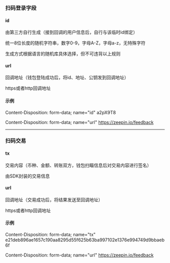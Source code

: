 ### 扫码登录字段

#### id

由第三方自行生成（接到回调的用户信息后，自行与该临时id绑定）

统一8位长度的随机字符串，数字0-9，字母A-Z，字母a-z，无特殊字符

生成方式根据语言的随机库具体选择，但不可违背以上规则

#### url

回调地址（钱包登陆成功后，将id、地址、公钥发到回调地址）

https或者http回调地址

#### 示例

Content-Disposition: form-data; name="id"
a2pX9T8

Content-Disposition: form-data; name="url"
https://zeepin.io/feedback


--------------------------

### 扫码交易

#### tx

交易内容（币种、金额、转账双方，钱包扫瞄信息后对交易内容进行签名）

由SDK封装的交易信息


#### url

回调地址（交易成功后，将结果发送至回调地址）

https或者http回调地址

#### 示例

Content-Disposition: form-data; name="tx"
e21deb896ae1657c190aa8295d55f625b63ba997102e1376e994749d9bbaeb6f

Content-Disposition: form-data; name="url"
https://zeepin.io/feedback
